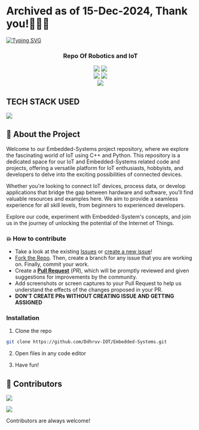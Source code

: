 # Archived as of 15-Dec-2024, Thank you!🙋‍♂️👋
<a href="https://git.io/typing-svg"><img src="https://readme-typing-svg.demolab.com?font=Merienda&pause=1000&center=true&random=false&width=1000&lines=Welcome+To;IoT;Robotics;Embedded+Systems" alt="Typing SVG" /></a>

<h3 align="center">Repo Of Robotics and IoT</h3>


<p align="center">
    <img src="https://img.shields.io/github/stars/Ddhruv-IOT/Embedded-Systems?style=for-the-badge&color=orange">
    <img src="https://img.shields.io/github/contributors/Ddhruv-IOT/Embedded-Systems?style=for-the-badge&color=cyan">
<br>
    <img src="https://img.shields.io/badge/Maintained-Yes-cyan?style=flat-square">
    <img src="https://img.shields.io/badge/Made%20In-India-green?style=flat-square">
<br>
    <img src="https://github-readme-stats.vercel.app/api/pin/?username=Ddhruv-IOT&repo=Embedded-Systems&theme=synthwave">
</p>

## TECH STACK USED
<p align="left">
  <a href="https://skillicons.dev">
    <img src="https://skillicons.dev/icons?i=cpp,py" />
  </a>
</p>


## :star2: About the Project

Welcome to our Embedded-Systems project repository, where we explore the fascinating world of IoT using C++ and Python.
This repository is a dedicated space for our IoT and Embedded-Systems related code and projects, offering a versatile platform for IoT enthusiasts, hobbyists, and developers to delve into the exciting possibilities of connected devices.

Whether you're looking to connect IoT devices, process data, or develop applications that bridge the gap between hardware and software, you'll find valuable resources and examples here.
We aim to provide a seamless experience for all skill levels, from beginners to experienced developers.

Explore our code, experiment with Embedded-System's concepts, and join us in the journey of unlocking the potential of the Internet of Things.


### 💥 How to contribute
- Take a look at the existing [Issues](https://github.com/Ddhruv-IOT/Embedded-Systems/issues) or [create a new issue](https://github.com/Ddhruv-IOT/Embedded-Systems/issues/new)!
- [Fork the Repo](https://github.com/Ddhruv-IOT/Embedded-Systems/fork). Then, create a branch for any issue that you are working on. Finally, commit your work.
- Create a **[Pull Request](https://github.com/Ddhruv-IOT/Embedded-Systems/compare)** (_PR_), which will be promptly reviewed and given suggestions for improvements by the community.
- Add screenshots or screen captures to your Pull Request to help us understand the effects of the changes proposed in your PR.
- **DON'T CREATE PRs WITHOUT CREATING ISSUE AND GETTING ASSIGNED**


### Installation

1. Clone the repo

```bash
git clone https://github.com/Ddhruv-IOT/Embedded-Systems.git
```

2. Open files in any code editor

3. Have fun!


## :wave: Contributors
<a href="https://github.com/Ddhruv-IOT/Embedded-Systems/graphs/contributors">
  <img src="https://contrib.rocks/image?repo=Ddhruv-IOT/Embedded-Systems" />
</a>

<a href="https://github.com/Ddhruv-IOT/Embedded-Systems.git/graphs/contributors"> <img src="https://contrib.rocks/image?repo=Louis3797/awesome-readme-template" /> </a>

Contributors are always welcome!


